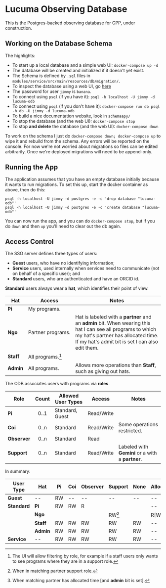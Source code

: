 # Lucuma Observing Database

This is the Postgres-backed observing database for GPP, under construction.

## Working on the Database Schema

The highlights:

- To start up a local database and a simple web UI: `docker-compose up -d`
- The database will be created and initialized if it doesn't yet exist.
- The Schema is defined by `.sql` files in `modules/service/src/main/resources/db/migration/`.
- To inspect the database using a web UI, go [here](http://localhost:8686)
- The password for user `jimmy` is `banana`.
- To connect using `psql` (if you have it): `psql -h localhost -U jimmy -d lucuma-odb`
- To connect using `psql` (if you don't have it): `docker-compose run db psql -h db -U jimmy -d lucuma-odb`
- To build a nice documentation website, look in `schemaapy/`
- To stop the database (and the web UI): `docker-compose stop`
- To stop **and delete** the database (and the web UI): `docker-compose down`

To work on the schema I just do `docker-compose down; docker-compose up` to wipe it and rebuild from the schema. Any errors will be reported on the console. For now we're not worried about migrations so files can be edited arbitrarily. Once we're deployed migrations will need to be append-only.

## Running the App

The application assumes that you have an empty database initially because it wants to run migrations. To set this up, start the docker container as above, then do this:

```
psql -h localhost -U jimmy -d postgres -e -c 'drop database "lucuma-odb"'
psql -h localhost -U jimmy -d postgres -e -c 'create database "lucuma-odb"'
```

You can now run the app, and you can do `docker-compose stop`, but if you do `down` and then `up` you'll need to clear out the db again.


## Access Control

The SSO server defines three types of users:

- **Guest** users, who have no identifying information;
- **Service** users, used internally when services need to communicate (not on behalf of a specific user); and
- **Standard** users, who are authenticated and have an ORCID id.

**Standard** users always wear a **hat**, which identifies their point of view.

  | Hat       | Access            | Notes                                           |
  |-----------|-------------------|-------------------------------------------------|
  | **Pi**    | My&nbsp;programs.      |                                                 |
  | **Ngo**   | Partner&nbsp;programs. | Hat is labeled with a **partner** and an **admin** bit. When wearing this hat I can see all programs to which my hat's partner has allocated time. If my hat's admit bit is set I can also edit them. |
  | **Staff** | All&nbsp;programs.[^0]     |                                                 |
  | **Admin** | All&nbsp;programs.     | Allows more operations than **Staff**, such as giving out hats. |

The ODB associates users with programs via **roles**.

| Role         | Count | Allowed User Types | Access     | Notes                             |
|--------------|:-----:|--------------------|------------|-----------------------------------|
| **Pi**       | 0..1  | Standard, Guest    | Read/Write |                                   |
| **Coi**      | 0..n  | Standard           | Read/Write | Some operations restricted.       |
| **Observer** | 0..n  | Standard           | Read       |                                   |
| **Support**  | 0..n  | Standard           | Read/Write | Labeled with **Gemini** or a with a **partner**. |

In summary:

| User Type     | Hat         | Pi  | Coi | Observer  | Support | None | Allocation |
|---------------|-------------|-----|-----|-----------|---------|------|------------|
| **Guest**     | --          | RW  |--   | --        | --      | --   | --         |
| **Standard**  | **Pi**      | RW  | RW  | R         |         |      | --         |
|               | **Ngo**     |     |     |           | RW[^1]  |      | R[W][^2]   |
|               | **Staff**   | RW  | RW  | RW        | RW      | RW   | --         |
|               | **Admin**   | RW  | RW  | RW        | RW      | RW   | --         |
| **Service**   | --          | RW  | RW  | RW        | RW      | RW   | --         |

[^0]: The UI will allow filtering by role, for example if a staff users only wants to see programs where they are in a support role.
[^1]: When in matching partner support role.
[^2]: When matching partner has allocated time [and **admin** bit is set].

